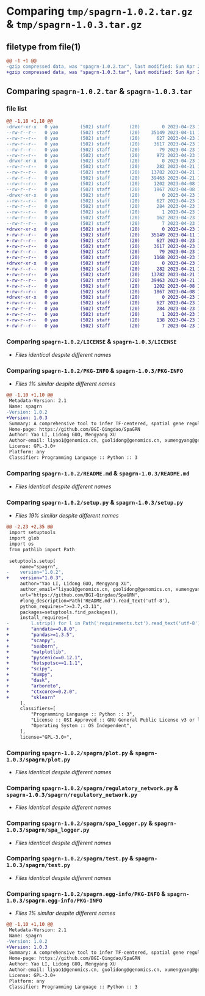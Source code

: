 # Comparing `tmp/spagrn-1.0.2.tar.gz` & `tmp/spagrn-1.0.3.tar.gz`

## filetype from file(1)

```diff
@@ -1 +1 @@
-gzip compressed data, was "spagrn-1.0.2.tar", last modified: Sun Apr 23 10:28:21 2023, max compression
+gzip compressed data, was "spagrn-1.0.3.tar", last modified: Sun Apr 23 10:43:30 2023, max compression
```

## Comparing `spagrn-1.0.2.tar` & `spagrn-1.0.3.tar`

### file list

```diff
@@ -1,18 +1,18 @@
-drwxr-xr-x   0 yao        (502) staff       (20)        0 2023-04-23 10:28:21.098391 spagrn-1.0.2/
--rw-r--r--   0 yao        (502) staff       (20)    35149 2023-04-11 12:27:22.000000 spagrn-1.0.2/LICENSE
--rw-r--r--   0 yao        (502) staff       (20)      627 2023-04-23 10:28:21.098441 spagrn-1.0.2/PKG-INFO
--rw-r--r--   0 yao        (502) staff       (20)     3617 2023-04-23 10:09:19.000000 spagrn-1.0.2/README.md
--rw-r--r--   0 yao        (502) staff       (20)       79 2023-04-23 10:28:21.098631 spagrn-1.0.2/setup.cfg
--rw-r--r--   0 yao        (502) staff       (20)      972 2023-04-23 10:28:11.000000 spagrn-1.0.2/setup.py
-drwxr-xr-x   0 yao        (502) staff       (20)        0 2023-04-23 10:28:21.097683 spagrn-1.0.2/spagrn/
--rw-r--r--   0 yao        (502) staff       (20)      282 2023-04-21 12:16:13.000000 spagrn-1.0.2/spagrn/__init__.py
--rw-r--r--   0 yao        (502) staff       (20)    13782 2023-04-21 12:16:13.000000 spagrn-1.0.2/spagrn/plot.py
--rw-r--r--   0 yao        (502) staff       (20)    39463 2023-04-21 12:16:13.000000 spagrn-1.0.2/spagrn/regulatory_network.py
--rw-r--r--   0 yao        (502) staff       (20)     1202 2023-04-08 12:20:26.000000 spagrn-1.0.2/spagrn/spa_logger.py
--rw-r--r--   0 yao        (502) staff       (20)     1867 2023-04-08 12:23:27.000000 spagrn-1.0.2/spagrn/test.py
-drwxr-xr-x   0 yao        (502) staff       (20)        0 2023-04-23 10:28:21.098307 spagrn-1.0.2/spagrn.egg-info/
--rw-r--r--   0 yao        (502) staff       (20)      627 2023-04-23 10:28:21.000000 spagrn-1.0.2/spagrn.egg-info/PKG-INFO
--rw-r--r--   0 yao        (502) staff       (20)      284 2023-04-23 10:28:21.000000 spagrn-1.0.2/spagrn.egg-info/SOURCES.txt
--rw-r--r--   0 yao        (502) staff       (20)        1 2023-04-23 10:28:21.000000 spagrn-1.0.2/spagrn.egg-info/dependency_links.txt
--rw-r--r--   0 yao        (502) staff       (20)      162 2023-04-23 10:28:21.000000 spagrn-1.0.2/spagrn.egg-info/requires.txt
--rw-r--r--   0 yao        (502) staff       (20)        7 2023-04-23 10:28:21.000000 spagrn-1.0.2/spagrn.egg-info/top_level.txt
+drwxr-xr-x   0 yao        (502) staff       (20)        0 2023-04-23 10:43:30.546115 spagrn-1.0.3/
+-rw-r--r--   0 yao        (502) staff       (20)    35149 2023-04-11 12:27:22.000000 spagrn-1.0.3/LICENSE
+-rw-r--r--   0 yao        (502) staff       (20)      627 2023-04-23 10:43:30.546161 spagrn-1.0.3/PKG-INFO
+-rw-r--r--   0 yao        (502) staff       (20)     3617 2023-04-23 10:09:19.000000 spagrn-1.0.3/README.md
+-rw-r--r--   0 yao        (502) staff       (20)       79 2023-04-23 10:43:30.546359 spagrn-1.0.3/setup.cfg
+-rw-r--r--   0 yao        (502) staff       (20)     1168 2023-04-23 10:43:27.000000 spagrn-1.0.3/setup.py
+drwxr-xr-x   0 yao        (502) staff       (20)        0 2023-04-23 10:43:30.545371 spagrn-1.0.3/spagrn/
+-rw-r--r--   0 yao        (502) staff       (20)      282 2023-04-21 12:16:13.000000 spagrn-1.0.3/spagrn/__init__.py
+-rw-r--r--   0 yao        (502) staff       (20)    13782 2023-04-21 12:16:13.000000 spagrn-1.0.3/spagrn/plot.py
+-rw-r--r--   0 yao        (502) staff       (20)    39463 2023-04-21 12:16:13.000000 spagrn-1.0.3/spagrn/regulatory_network.py
+-rw-r--r--   0 yao        (502) staff       (20)     1202 2023-04-08 12:20:26.000000 spagrn-1.0.3/spagrn/spa_logger.py
+-rw-r--r--   0 yao        (502) staff       (20)     1867 2023-04-08 12:23:27.000000 spagrn-1.0.3/spagrn/test.py
+drwxr-xr-x   0 yao        (502) staff       (20)        0 2023-04-23 10:43:30.546026 spagrn-1.0.3/spagrn.egg-info/
+-rw-r--r--   0 yao        (502) staff       (20)      627 2023-04-23 10:43:30.000000 spagrn-1.0.3/spagrn.egg-info/PKG-INFO
+-rw-r--r--   0 yao        (502) staff       (20)      284 2023-04-23 10:43:30.000000 spagrn-1.0.3/spagrn.egg-info/SOURCES.txt
+-rw-r--r--   0 yao        (502) staff       (20)        1 2023-04-23 10:43:30.000000 spagrn-1.0.3/spagrn.egg-info/dependency_links.txt
+-rw-r--r--   0 yao        (502) staff       (20)      138 2023-04-23 10:43:30.000000 spagrn-1.0.3/spagrn.egg-info/requires.txt
+-rw-r--r--   0 yao        (502) staff       (20)        7 2023-04-23 10:43:30.000000 spagrn-1.0.3/spagrn.egg-info/top_level.txt
```

### Comparing `spagrn-1.0.2/LICENSE` & `spagrn-1.0.3/LICENSE`

 * *Files identical despite different names*

### Comparing `spagrn-1.0.2/PKG-INFO` & `spagrn-1.0.3/PKG-INFO`

 * *Files 1% similar despite different names*

```diff
@@ -1,10 +1,10 @@
 Metadata-Version: 2.1
 Name: spagrn
-Version: 1.0.2
+Version: 1.0.3
 Summary: A comprehensive tool to infer TF-centered, spatial gene regulatory networks for the spatially resolved transcriptomic data.
 Home-page: https://github.com/BGI-Qingdao/SpaGRN
 Author: Yao LI, Lidong GUO, Mengyang XU
 Author-email: liyao1@genomics.cn, guolidong@genomics.cn, xumengyang@genomics.cn
 License: GPL-3.0+
 Platform: any
 Classifier: Programming Language :: Python :: 3
```

### Comparing `spagrn-1.0.2/README.md` & `spagrn-1.0.3/README.md`

 * *Files identical despite different names*

### Comparing `spagrn-1.0.2/setup.py` & `spagrn-1.0.3/setup.py`

 * *Files 19% similar despite different names*

```diff
@@ -2,23 +2,35 @@
 import setuptools
 import glob
 import os
 from pathlib import Path
 
 setuptools.setup(
     name="spagrn",
-    version="1.0.2",
+    version="1.0.3",
     author="Yao LI, Lidong GUO, Mengyang XU",
     author_email="liyao1@genomics.cn, guolidong@genomics.cn, xumengyang@genomics.cn",
     url="https://github.com/BGI-Qingdao/SpaGRN",
     #long_description=Path('README.md').read_text('utf-8'),
     python_requires=">=3.7,<3.11",
     packages=setuptools.find_packages(),
     install_requires=[
-        l.strip() for l in Path('requirements.txt').read_text('utf-8').splitlines()
+        "anndata==0.8.0",
+        "pandas>=1.3.5",
+        "scanpy",
+        "seaborn",
+        "matplotlib",
+        "pyscenic==0.12.1",
+        "hotspotsc==1.1.1",
+        "scipy",
+        "numpy",
+        "dask",
+        "arboreto",
+        "ctxcore>=0.2.0",
+        "sklearn"
     ],
     classifiers=[
         "Programming Language :: Python :: 3",
         "License :: OSI Approved :: GNU General Public License v3 or later (GPLv3+)",
         "Operating System :: OS Independent",
     ],
     license="GPL-3.0+",
```

### Comparing `spagrn-1.0.2/spagrn/plot.py` & `spagrn-1.0.3/spagrn/plot.py`

 * *Files identical despite different names*

### Comparing `spagrn-1.0.2/spagrn/regulatory_network.py` & `spagrn-1.0.3/spagrn/regulatory_network.py`

 * *Files identical despite different names*

### Comparing `spagrn-1.0.2/spagrn/spa_logger.py` & `spagrn-1.0.3/spagrn/spa_logger.py`

 * *Files identical despite different names*

### Comparing `spagrn-1.0.2/spagrn/test.py` & `spagrn-1.0.3/spagrn/test.py`

 * *Files identical despite different names*

### Comparing `spagrn-1.0.2/spagrn.egg-info/PKG-INFO` & `spagrn-1.0.3/spagrn.egg-info/PKG-INFO`

 * *Files 1% similar despite different names*

```diff
@@ -1,10 +1,10 @@
 Metadata-Version: 2.1
 Name: spagrn
-Version: 1.0.2
+Version: 1.0.3
 Summary: A comprehensive tool to infer TF-centered, spatial gene regulatory networks for the spatially resolved transcriptomic data.
 Home-page: https://github.com/BGI-Qingdao/SpaGRN
 Author: Yao LI, Lidong GUO, Mengyang XU
 Author-email: liyao1@genomics.cn, guolidong@genomics.cn, xumengyang@genomics.cn
 License: GPL-3.0+
 Platform: any
 Classifier: Programming Language :: Python :: 3
```

